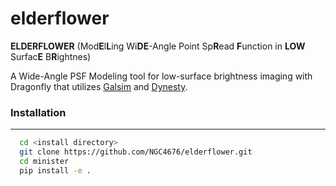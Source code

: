 # elderflower

**ELDERFLOWER** (Mod**E**l**L**ing Wi**DE**-Angle Point Sp**R**ead **F**unction in **LOW** Surfac**E** B**R**ightnes)

A Wide-Angle PSF Modeling tool for low-surface brightness imaging with Dragonfly that utilizes [Galsim](https://github.com/GalSim-developers/GalSim) and [Dynesty](https://github.com/joshspeagle/dynesty).

### Installation
---
```bash
  cd <install directory>
  git clone https://github.com/NGC4676/elderflower.git
  cd minister
  pip install -e .
  ```
